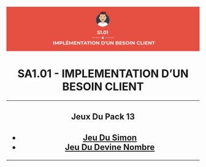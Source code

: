 <p align="center">
    <img width = 900px src="https://github.com/TomPlanche/S1.01/blob/main/vignette.jpeg">
</p>

<h1 align="center">SA1.01 - IMPLEMENTATION D’UN BESOIN CLIENT</h1>

<hr>

<div align="center">

<h2 align="center">Jeux Du Pack 13<h2>



* [Jeu Du Simon](https://github.com/TomPlanche/S1.01/tree/main/jeu%20du%20simon)
* [Jeu Du Devine Nombre](https://github.com/TomPlanche/S1.01/tree/main/devine%20nombre)

</div>

<hr>

